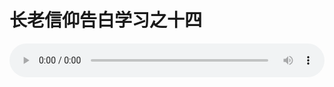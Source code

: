 # 长老信仰告白学习之十四

<audio style="width: 100%;" preload="false" controls controlslist="nodownload"><source src="//cdn.wechat.edu.pl/audio/mp3/old/12273.mp3" type="audio/mpeg">Your browser does not support the audio element.</audio>


